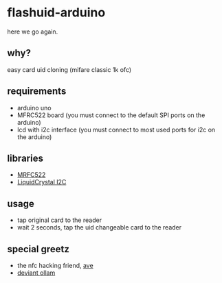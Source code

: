 # flashuid-arduino

here we go again.

## why?

easy card uid cloning (mifare classic 1k ofc)

## requirements
  * arduino uno
  * MFRC522 board (you must connect to the default SPI ports on the arduino)
  * lcd with i2c interface (you must connect to most used ports for i2c on the arduino)

## libraries
  * [MRFC522](https://github.com/miguelbalboa/rfid)
  * [LiquidCrystal I2C](https://github.com/johnrickman/LiquidCrystal_I2C)

## usage
  * tap original card to the reader
  * wait 2 seconds, tap the uid changeable card to the reader

## special greetz
  * the nfc hacking friend, [ave](https://gitlab.com/a)
  * [deviant ollam](https://twitter.com/deviantollam)

